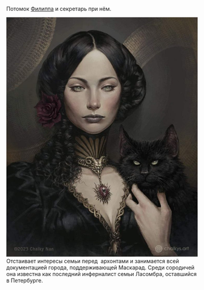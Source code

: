 Потомок [Филиппа](</Дело/Филипп Иоганн Маттарнови.md>) и секретарь при нём. 

![портрет|300](/Портрет/Гертруда.jpg)
Отстаивает интересы семьи перед  архонтами и занимается всей документацией города, поддерживающей Маскарад. Среди сородичей она известна как последний инферналист семьи Ласомбра, оставшийся в Петербурге.